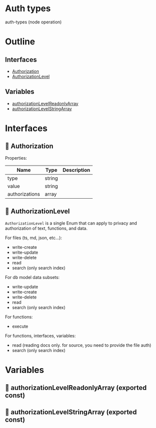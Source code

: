 # Auth types

auth-types (node operation)



# Outline

## Interfaces

- [Authorization](#authorization)
- [AuthorizationLevel](#authorizationlevel)

## Variables

- [authorizationLevelReadonlyArray](#authorizationlevelreadonlyarray)
- [authorizationLevelStringArray](#authorizationlevelstringarray)



# Interfaces

## 🔷 Authorization

Properties: 

 | Name | Type | Description |
|---|---|---|
| type  | string |  |
| value  | string |  |
| authorizations  | array |  |



## 🔷 AuthorizationLevel

`AuthorizationLevel` is a single Enum that can apply to privacy and authorization of text, functions, and data.

For files (ts, md, json, etc...):

- write-create
- write-update
- write-delete
- read
- search (only search index)

For db model data subsets:

- write-update
- write-create
- write-delete
- read
- search (only search index)

For functions:
- execute

For functions, interfaces, variables:

- read (reading docs only. for source, you need to provide the file auth)
- search (only search index)







# Variables

## 📄 authorizationLevelReadonlyArray (exported const)

## 📄 authorizationLevelStringArray (exported const)

